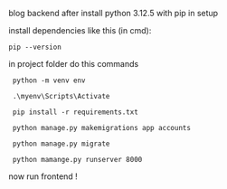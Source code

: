blog backend 
after install python 3.12.5 with pip in setup

install dependencies like this (in cmd): 

    pip --version

in project folder do this commands

     python -m venv env

     .\myenv\Scripts\Activate

     pip install -r requirements.txt 

     python manage.py makemigrations app accounts

     python manage.py migrate 

     python mamange.py runserver 8000


now run frontend !
